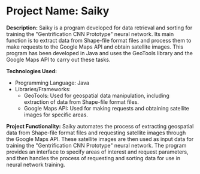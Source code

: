 <h1>Project Name: Saiky</h1>
<p><strong>Description:</strong> Saiky is a program developed for data retrieval and sorting for training the "Gentrification CNN Prototype" neural network. Its main function is to extract data from Shape-file format files and process them to make requests to the Google Maps API and obtain satellite images. This program has been developed in Java and uses the GeoTools library and the Google Maps API to carry out these tasks.</p>
<p><strong>Technologies Used:</strong></p>
<ul>
<li>Programming Language: Java</li>
<li>Libraries/Frameworks:
  <ul>
    <li>GeoTools: Used for geospatial data manipulation, including extraction of data from Shape-file format files.</li>
    <li>Google Maps API: Used for making requests and obtaining satellite images for specific areas.</li>
  </ul>
</li>
</ul>
<p><strong>Project Functionality:</strong> Saiky automates the process of extracting geospatial data from Shape-file format files and requesting satellite images through the Google Maps API. These satellite images are then used as input data for training the "Gentrification CNN Prototype" neural network. The program provides an interface to specify areas of interest and request parameters, and then handles the process of requesting and sorting data for use in neural network training.</p>
